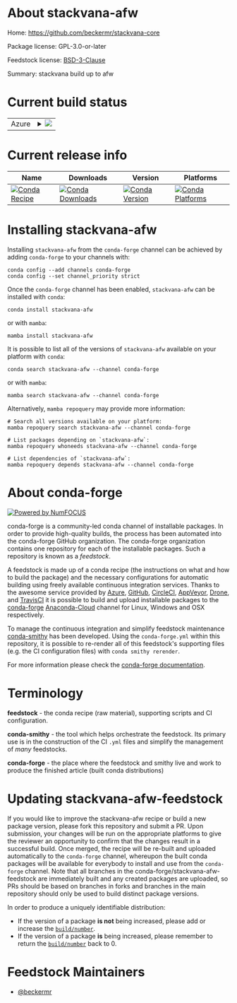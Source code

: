 About stackvana-afw
===================

Home: https://github.com/beckermr/stackvana-core

Package license: GPL-3.0-or-later

Feedstock license: [BSD-3-Clause](https://github.com/conda-forge/stackvana-afw-feedstock/blob/main/LICENSE.txt)

Summary: stackvana build up to afw

Current build status
====================


<table>
    
  <tr>
    <td>Azure</td>
    <td>
      <details>
        <summary>
          <a href="https://dev.azure.com/conda-forge/feedstock-builds/_build/latest?definitionId=11819&branchName=main">
            <img src="https://dev.azure.com/conda-forge/feedstock-builds/_apis/build/status/stackvana-afw-feedstock?branchName=main">
          </a>
        </summary>
        <table>
          <thead><tr><th>Variant</th><th>Status</th></tr></thead>
          <tbody><tr>
              <td>linux_64_python3.8.____cpython</td>
              <td>
                <a href="https://dev.azure.com/conda-forge/feedstock-builds/_build/latest?definitionId=11819&branchName=main">
                  <img src="https://dev.azure.com/conda-forge/feedstock-builds/_apis/build/status/stackvana-afw-feedstock?branchName=main&jobName=linux&configuration=linux_64_python3.8.____cpython" alt="variant">
                </a>
              </td>
            </tr><tr>
              <td>osx_64_python3.8.____cpython</td>
              <td>
                <a href="https://dev.azure.com/conda-forge/feedstock-builds/_build/latest?definitionId=11819&branchName=main">
                  <img src="https://dev.azure.com/conda-forge/feedstock-builds/_apis/build/status/stackvana-afw-feedstock?branchName=main&jobName=osx&configuration=osx_64_python3.8.____cpython" alt="variant">
                </a>
              </td>
            </tr>
          </tbody>
        </table>
      </details>
    </td>
  </tr>
</table>

Current release info
====================

| Name | Downloads | Version | Platforms |
| --- | --- | --- | --- |
| [![Conda Recipe](https://img.shields.io/badge/recipe-stackvana--afw-green.svg)](https://anaconda.org/conda-forge/stackvana-afw) | [![Conda Downloads](https://img.shields.io/conda/dn/conda-forge/stackvana-afw.svg)](https://anaconda.org/conda-forge/stackvana-afw) | [![Conda Version](https://img.shields.io/conda/vn/conda-forge/stackvana-afw.svg)](https://anaconda.org/conda-forge/stackvana-afw) | [![Conda Platforms](https://img.shields.io/conda/pn/conda-forge/stackvana-afw.svg)](https://anaconda.org/conda-forge/stackvana-afw) |

Installing stackvana-afw
========================

Installing `stackvana-afw` from the `conda-forge` channel can be achieved by adding `conda-forge` to your channels with:

```
conda config --add channels conda-forge
conda config --set channel_priority strict
```

Once the `conda-forge` channel has been enabled, `stackvana-afw` can be installed with `conda`:

```
conda install stackvana-afw
```

or with `mamba`:

```
mamba install stackvana-afw
```

It is possible to list all of the versions of `stackvana-afw` available on your platform with `conda`:

```
conda search stackvana-afw --channel conda-forge
```

or with `mamba`:

```
mamba search stackvana-afw --channel conda-forge
```

Alternatively, `mamba repoquery` may provide more information:

```
# Search all versions available on your platform:
mamba repoquery search stackvana-afw --channel conda-forge

# List packages depending on `stackvana-afw`:
mamba repoquery whoneeds stackvana-afw --channel conda-forge

# List dependencies of `stackvana-afw`:
mamba repoquery depends stackvana-afw --channel conda-forge
```


About conda-forge
=================

[![Powered by
NumFOCUS](https://img.shields.io/badge/powered%20by-NumFOCUS-orange.svg?style=flat&colorA=E1523D&colorB=007D8A)](https://numfocus.org)

conda-forge is a community-led conda channel of installable packages.
In order to provide high-quality builds, the process has been automated into the
conda-forge GitHub organization. The conda-forge organization contains one repository
for each of the installable packages. Such a repository is known as a *feedstock*.

A feedstock is made up of a conda recipe (the instructions on what and how to build
the package) and the necessary configurations for automatic building using freely
available continuous integration services. Thanks to the awesome service provided by
[Azure](https://azure.microsoft.com/en-us/services/devops/), [GitHub](https://github.com/),
[CircleCI](https://circleci.com/), [AppVeyor](https://www.appveyor.com/),
[Drone](https://cloud.drone.io/welcome), and [TravisCI](https://travis-ci.com/)
it is possible to build and upload installable packages to the
[conda-forge](https://anaconda.org/conda-forge) [Anaconda-Cloud](https://anaconda.org/)
channel for Linux, Windows and OSX respectively.

To manage the continuous integration and simplify feedstock maintenance
[conda-smithy](https://github.com/conda-forge/conda-smithy) has been developed.
Using the ``conda-forge.yml`` within this repository, it is possible to re-render all of
this feedstock's supporting files (e.g. the CI configuration files) with ``conda smithy rerender``.

For more information please check the [conda-forge documentation](https://conda-forge.org/docs/).

Terminology
===========

**feedstock** - the conda recipe (raw material), supporting scripts and CI configuration.

**conda-smithy** - the tool which helps orchestrate the feedstock.
                   Its primary use is in the construction of the CI ``.yml`` files
                   and simplify the management of *many* feedstocks.

**conda-forge** - the place where the feedstock and smithy live and work to
                  produce the finished article (built conda distributions)


Updating stackvana-afw-feedstock
================================

If you would like to improve the stackvana-afw recipe or build a new
package version, please fork this repository and submit a PR. Upon submission,
your changes will be run on the appropriate platforms to give the reviewer an
opportunity to confirm that the changes result in a successful build. Once
merged, the recipe will be re-built and uploaded automatically to the
`conda-forge` channel, whereupon the built conda packages will be available for
everybody to install and use from the `conda-forge` channel.
Note that all branches in the conda-forge/stackvana-afw-feedstock are
immediately built and any created packages are uploaded, so PRs should be based
on branches in forks and branches in the main repository should only be used to
build distinct package versions.

In order to produce a uniquely identifiable distribution:
 * If the version of a package **is not** being increased, please add or increase
   the [``build/number``](https://docs.conda.io/projects/conda-build/en/latest/resources/define-metadata.html#build-number-and-string).
 * If the version of a package **is** being increased, please remember to return
   the [``build/number``](https://docs.conda.io/projects/conda-build/en/latest/resources/define-metadata.html#build-number-and-string)
   back to 0.

Feedstock Maintainers
=====================

* [@beckermr](https://github.com/beckermr/)

